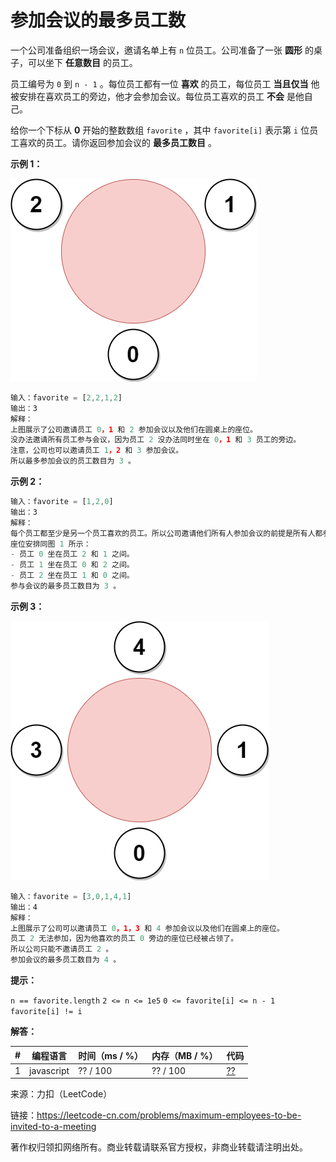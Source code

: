 # 参加会议的最多员工数

一个公司准备组织一场会议，邀请名单上有 `n` 位员工。公司准备了一张 **圆形** 的桌子，可以坐下 **任意数目** 的员工。

员工编号为 `0` 到 `n - 1` 。每位员工都有一位 **喜欢** 的员工，每位员工 **当且仅当** 他被安排在喜欢员工的旁边，他才会参加会议。每位员工喜欢的员工 **不会** 是他自己。

给你一个下标从 **0** 开始的整数数组 `favorite` ，其中 `favorite[i]` 表示第 `i` 位员工喜欢的员工。请你返回参加会议的 **最多员工数目** 。

**示例 1：**

![示例1](./eg1.png)

``` javascript
输入：favorite = [2,2,1,2]
输出：3
解释：
上图展示了公司邀请员工 0，1 和 2 参加会议以及他们在圆桌上的座位。
没办法邀请所有员工参与会议，因为员工 2 没办法同时坐在 0，1 和 3 员工的旁边。
注意，公司也可以邀请员工 1，2 和 3 参加会议。
所以最多参加会议的员工数目为 3 。
```

**示例 2：**

``` javascript
输入：favorite = [1,2,0]
输出：3
解释：
每个员工都至少是另一个员工喜欢的员工。所以公司邀请他们所有人参加会议的前提是所有人都参加了会议。
座位安排同图 1 所示：
- 员工 0 坐在员工 2 和 1 之间。
- 员工 1 坐在员工 0 和 2 之间。
- 员工 2 坐在员工 1 和 0 之间。
参与会议的最多员工数目为 3 。
```

**示例 3：**

![示例3](./eg3.png)

``` javascript
输入：favorite = [3,0,1,4,1]
输出：4
解释：
上图展示了公司可以邀请员工 0，1，3 和 4 参加会议以及他们在圆桌上的座位。
员工 2 无法参加，因为他喜欢的员工 0 旁边的座位已经被占领了。
所以公司只能不邀请员工 2 。
参加会议的最多员工数目为 4 。
```

**提示：**

`n == favorite.length`
`2 <= n <= 1e5`
`0 <= favorite[i] <= n - 1`
`favorite[i] != i`

**解答：**

**#**|**编程语言**|**时间（ms / %）**|**内存（MB / %）**|**代码**
--|--|--|--|--
1|javascript|?? / 100|?? / 100|[??](./javascript/ac_v1.js)

来源：力扣（LeetCode）

链接：https://leetcode-cn.com/problems/maximum-employees-to-be-invited-to-a-meeting

著作权归领扣网络所有。商业转载请联系官方授权，非商业转载请注明出处。

